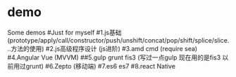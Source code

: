 # demo
Some demos
#Just for myself
#1.js基础
(prototype/apply/call/constructor/push/unshift/concat/pop/shift/splice/slice...方法的使用)
#2.js高级程序设计
(js进阶)
#3.amd cmd
(require sea)
#4.Angular  Vue
(MVVM)
##5.gulp grunt fis3
(写过一点gulp 现在用的是fis3 以前用过grunt)
#6.Zepto
(移动端)
#7.es6 es7
#8.react  Native